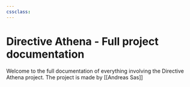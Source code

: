 ```yaml
---
cssclass: 
---
```


# Directive Athena - Full project documentation
Welcome to the full documentation of everything involving the Directive Athena project.
The project is made by [[Andreas Sas]]
